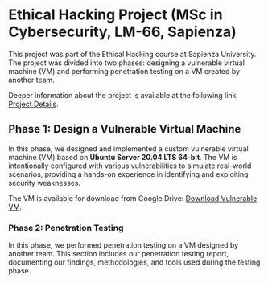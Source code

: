 # Ethical Hacking Project (MSc in Cybersecurity, LM-66, Sapienza)

This project was part of the Ethical Hacking course at Sapienza University. The project was divided into two phases: designing a vulnerable virtual machine (VM) and performing penetration testing on a VM created by another team.

Deeper information about the project is available at the following link:
[Project Details](https://sites.google.com/view/simoneciferri/projects/ethical-hacking-vulnerable-vm-design-and-penetration-testing).

## Phase 1: Design a Vulnerable Virtual Machine

In this phase, we designed and implemented a custom vulnerable virtual machine (VM) based on **Ubuntu Server 20.04 LTS 64-bit**. The VM is intentionally configured with various vulnerabilities to simulate real-world scenarios, providing a hands-on experience in identifying and exploiting security weaknesses.

The VM is available for download from Google Drive:
[Download Vulnerable VM](https://drive.google.com/drive/folders/1M4-EpXrN4JHkClAVfyBYH6qS_WBWMGFe?usp=sharing).

### Phase 2: Penetration Testing

In this phase, we performed penetration testing on a VM designed by another team. This section includes our penetration testing report, documenting our findings, methodologies, and tools used during the testing phase.
